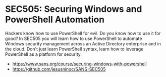 # SEC505: Securing Windows and PowerShell Automation
Hackers know how to use PowerShell for evil. Do you know how to use it for good? In SEC505 you will learn how to use PowerShell to automate Windows security management across an Active Directory enterprise and in the cloud. Don't just learn PowerShell syntax, learn how to leverage PowerShell as a platform for security.
* https://www.sans.org/course/securing-windows-with-powershell
* https://github.com/jesusninoc/SANS-SEC505
